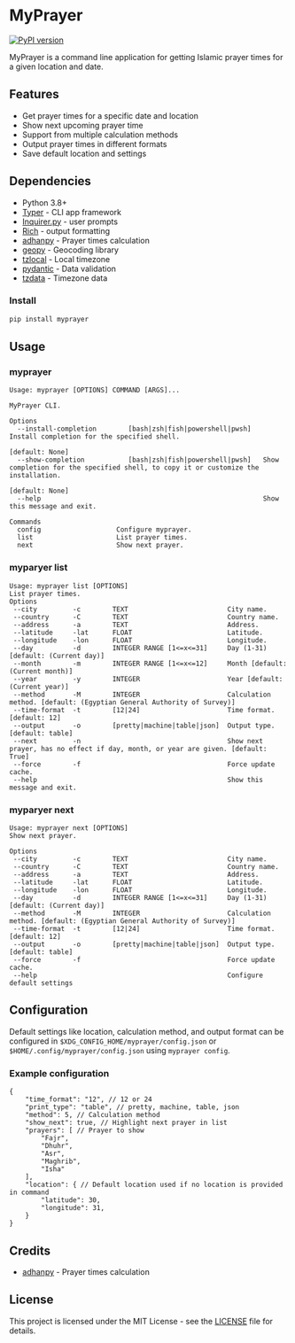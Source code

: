 # MyPrayer

[![PyPI version](https://badge.fury.io/py/myprayer.svg)](https://badge.fury.io/py/myprayer)

MyPrayer is a command line application for getting Islamic prayer times for a given location and date.

## Features

- Get prayer times for a specific date and location
- Show next upcoming prayer time
- Support from multiple calculation methods
- Output prayer times in different formats
- Save default location and settings

## Dependencies

- Python 3.8+
- [Typer](https://github.com/tiangolo/typer) - CLI app framework
- [Inquirer.py](https://github.com/magmax/python-inquirer) - user prompts
- [Rich](https://github.com/willmcgugan/rich) - output formatting
- [adhanpy](https://pypi.org/project/adhanpy/) - Prayer times calculation
- [geopy](https://geopy.readthedocs.io/en/stable/) - Geocoding library
- [tzlocal](https://pypi.org/project/tzlocal/) - Local timezone
- [pydantic](https://pydantic-docs.helpmanual.io/) - Data validation
- [tzdata](https://pypi.org/project/tzdata/) - Timezone data

### Install

```bash
pip install myprayer
```


## Usage

### myprayer

```
Usage: myprayer [OPTIONS] COMMAND [ARGS]...                                                 

MyPrayer CLI.                                                                               

Options 
  --install-completion        [bash|zsh|fish|powershell|pwsh]   Install completion for the specified shell.              
                                                                [default: None]               
  --show-completion           [bash|zsh|fish|powershell|pwsh]   Show completion for the specified shell, to copy it or customize the installation.   
                                                                [default: None]               
  --help                                                        Show this message and exit.    

Commands
  config                   Configure myprayer.                                              
  list                     List prayer times.                                               
  next                     Show next prayer.  
```

### myparyer list

```
Usage: myprayer list [OPTIONS]                                                                                                                                                                 
List prayer times.                                                                                                                                                                             
Options 
 --city         -c        TEXT                         City name.                            
 --country      -C        TEXT                         Country name.                              
 --address      -a        TEXT                         Address.                               
 --latitude     -lat      FLOAT                        Latitude.                               
 --longitude    -lon      FLOAT                        Longitude. 
 --day          -d        INTEGER RANGE [1<=x<=31]     Day (1-31) [default: (Current day)]            
 --month        -m        INTEGER RANGE [1<=x<=12]     Month [default: (Current month)]                       
 --year         -y        INTEGER                      Year [default: (Current year)]                          
 --method       -M        INTEGER                      Calculation method. [default: (Egyptian General Authority of Survey)]         
 --time-format  -t        [12|24]                      Time format. [default: 12]       
 --output       -o        [pretty|machine|table|json]  Output type. [default: table]            
 --next         -n                                     Show next prayer, has no effect if day, month, or year are given. [default: True]         
 --force        -f                                     Force update cache.       
 --help                                                Show this message and exit.  
```

### myparyer next

```
Usage: myprayer next [OPTIONS]                                                                                                                                                                 
Show next prayer. 

Options 
 --city         -c        TEXT                         City name.                            
 --country      -C        TEXT                         Country name.                              
 --address      -a        TEXT                         Address.                               
 --latitude     -lat      FLOAT                        Latitude.                               
 --longitude    -lon      FLOAT                        Longitude. 
 --day          -d        INTEGER RANGE [1<=x<=31]     Day (1-31) [default: (Current day)]            
 --method       -M        INTEGER                      Calculation method. [default: (Egyptian General Authority of Survey)]         
 --time-format  -t        [12|24]                      Time format. [default: 12]       
 --output       -o        [pretty|machine|table|json]  Output type. [default: table]            
 --force        -f                                     Force update cache.       
 --help                                                Configure default settings
```


## Configuration

Default settings like location, calculation method, and output format can be configured in `$XDG_CONFIG_HOME/myprayer/config.json` or `$HOME/.config/myprayer/config.json` using `myprayer config`.

### Example configuration

```jsonc
{
    "time_format": "12", // 12 or 24
    "print_type": "table", // pretty, machine, table, json
    "method": 5, // Calculation method
    "show_next": true, // Highlight next prayer in list
    "prayers": [ // Prayer to show
        "Fajr",
        "Dhuhr",
        "Asr",
        "Maghrib",
        "Isha"
    ],
    "location": { // Default location used if no location is provided in command
        "latitude": 30,
        "longitude": 31,
    }
}
```


## Credits
- [adhanpy](https://pypi.org/project/adhanpy/) - Prayer times calculation


## License

This project is licensed under the MIT License - see the [LICENSE](LICENSE) file for details.
